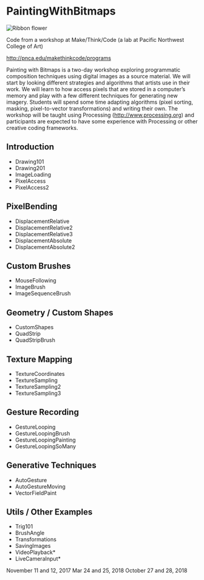 # PaintingWithBitmaps

![Ribbon flower](https://c1.staticflickr.com/3/2528/4183226474_e55bc7100a.jpg)

Code from a workshop at Make/Think/Code (a lab at Pacific Northwest College of Art)

http://pnca.edu/makethinkcode/programs

Painting with Bitmaps is a two-day workshop exploring programmatic composition techniques using digital images as a source material. We will start by looking different strategies and algorithms that artists use in their work. We will learn to how access pixels that are stored in a computer’s memory and play with a few different techniques for generating new imagery. Students will spend some time adapting algorithms (pixel sorting, masking, pixel-to-vector transformations) and writing their own. The workshop will be taught using Processing (http://www.processing.org) and participants are expected to have some experience with Processing or other creative coding frameworks.

## Introduction
* Drawing101
* Drawing201
* ImageLoading
* PixelAccess
* PixelAccess2

## PixelBending
* DisplacementRelative
* DisplacementRelative2
* DisplacementRelative3
* DisplacementAbsolute
* DisplacementAbsolute2

## Custom Brushes
* MouseFollowing
* ImageBrush
* ImageSequenceBrush

## Geometry / Custom Shapes
* CustomShapes
* QuadStrip
* QuadStripBrush

## Texture Mapping
* TextureCoordinates
* TextureSampling
* TextureSampling2
* TextureSampling3

## Gesture Recording
* GestureLooping
* GestureLoopingBrush
* GestureLoopingPainting
* GestureLoopingSoMany

## Generative Techniques
* AutoGesture
* AutoGestureMoving
* VectorFieldPaint

## Utils / Other Examples
* Trig101
* BrushAngle
* Transformations
* SavingImages
* VideoPlayback*
* LiveCameraInput*

November 11 and 12, 2017
Mar 24 and 25, 2018
October 27 and 28, 2018

